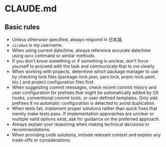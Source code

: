 # CLAUDE.md

## Basic rules

- Unless otherwise specified, always respond in 日本語.
- `siraken` is my username.
- When using current date/time, always reference accurate date/time using `date` command or similar methods.
- If you don't know something or if something is unclear, don't force yourself to proceed with the task and communicate that to me clearly.
- When working with projects, determine which package manager to use by checking lock files (package-lock.json, yarn.lock, pnpm-lock.yaml, etc.) and project configuration files first.
- When suggesting commit messages, check recent commit history and user configuration for prefixes that might be automatically added by Git hooks, conventional commit tools, or user-defined templates. Only add prefixes if no automatic configuration is detected to avoid duplication.
- When tests fail, implement proper solutions rather than quick fixes that merely make tests pass. If implementation approaches are unclear or multiple valid options exist, ask for guidance on the preferred approach.
- Always explain your reasoning when making technical decisions or recommendations.
- When providing code solutions, include relevant context and explain any trade-offs or considerations.
